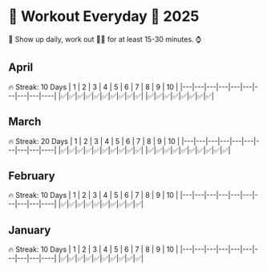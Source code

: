 # 💪 Workout Everyday 📆 2025
🏁 Show up daily, work out 🏋️‍♂️ for at least 15-30 minutes. ⌚

## April
🔥 Streak: 10 Days
| 1 | 2 | 3 | 4 | 5 | 6 | 7 | 8 | 9 | 10 |
|---|---|---|---|---|---|---|---|---|----|
|✅|✅|✅|✅|✅|✅|✅|✅|✅|✅|
|✅|✅|✅|✅|✅|✅|✅|✅|

## March
🔥 Streak: 20 Days
| 1 | 2 | 3 | 4 | 5 | 6 | 7 | 8 | 9 | 10 |
|---|---|---|---|---|---|---|---|---|----|
|✅|✅|✅|✅|✅|✅|✅|✅|✅|✅|
|✅|✅|✅|✅|✅|✅|✅|✅|✅|✅|

## February
🔥 Streak: 10 Days
| 1 | 2 | 3 | 4 | 5 | 6 | 7 | 8 | 9 | 10 |
|---|---|---|---|---|---|---|---|---|----|
|✅|✅|✅|✅|✅|✅|✅|✅|✅|✅|

## January
🔥 Streak: 10 Days
| 1 | 2 | 3 | 4 | 5 | 6 | 7 | 8 | 9 | 10 |
|---|---|---|---|---|---|---|---|---|----|
|✅|✅|✅|✅|✅|✅|✅|✅|✅|✅|
